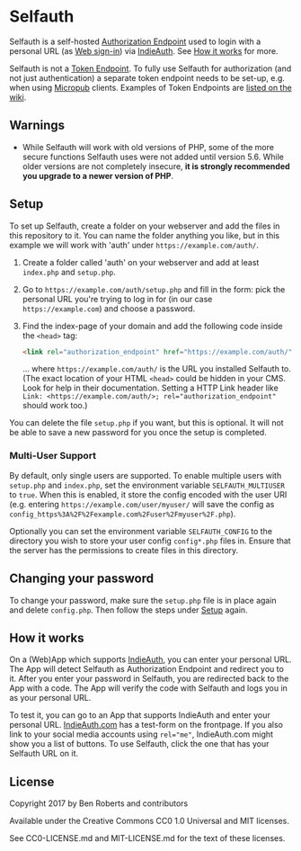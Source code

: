 # Selfauth

Selfauth is a self-hosted [Authorization Endpoint](https://indieweb.org/authorization-endpoint) used to login with a personal URL (as [Web sign-in](http://indieweb.org/Web_sign-in)) via [IndieAuth](https://indieweb.org/IndieAuth). See [How it works](#how-it-works) for more.

Selfauth is not a [Token Endpoint](https://indieweb.org/token-endpoint). To fully use Selfauth for authorization (and not just authentication) a separate token endpoint needs to be set-up, e.g. when using [Micropub](https://micropub.net/) clients. Examples of Token Endpoints are [listed on the wiki](https://indieweb.org/token_endpoint#IndieWeb_Examples).


## Warnings

- While Selfauth will work with old versions of PHP, some of the more secure functions Selfauth uses were not added until version 5.6. While older versions are not completely insecure, **it is strongly recommended you upgrade to a newer version of PHP**.


## Setup

To set up Selfauth, create a folder on your webserver and add the files in this repository to it. You can name the folder anything you like, but in this example we will work with 'auth' under `https://example.com/auth/`.

1. Create a folder called 'auth' on your webserver and add at least `index.php` and `setup.php`.

2. Go to `https://example.com/auth/setup.php` and fill in the form: pick the personal URL you're trying to log in for (in our case `https://example.com`) and choose a password.

3. Find the index-page of your domain and add the following code inside the `<head>` tag:
    ```html
    <link rel="authorization_endpoint" href="https://example.com/auth/" />
    ```
    ... where `https://example.com/auth/` is the URL you installed Selfauth to.
    (The exact location of your HTML `<head>` could be hidden in your CMS. Look for help in their documentation. Setting a HTTP Link header like `Link: <https://example.com/auth/>; rel="authorization_endpoint"` should work too.)

You can delete the file `setup.php` if you want, but this is optional. It will not be able to save a new password for you once the setup is completed.


### Multi-User Support
By default, only single users are supported. To enable multiple users with `setup.php` and `index.php`, set the environment variable `SELFAUTH_MULTIUSER` to `true`. When this is enabled, it store the config encoded with the user URI (e.g. entering `https://example.com/user/myuser/` will save the config as `config_https%3A%2F%2Fexample.com%2Fuser%2Fmyuser%2F.php`).

Optionally you can set the environment variable `SELFAUTH_CONFIG` to the directory you wish to store your user config `config*.php` files in. Ensure that the server has the permissions to create files in this directory.


## Changing your password

To change your password, make sure the `setup.php` file is in place again and delete `config.php`. Then follow the steps under [Setup](#setup) again.


## How it works

On a (Web)App which supports [IndieAuth](https://indieweb.org/IndieAuth), you can enter your personal URL. The App will detect Selfauth as Authorization Endpoint and redirect you to it. After you enter your password in Selfauth, you are redirected back to the App with a code. The App will verify the code with Selfauth and logs you in as your personal URL.

To test it, you can go to an App that supports IndieAuth and enter your personal URL. [IndieAuth.com](https://indieauth.com/) has a test-form on the frontpage. If you also link to your social media accounts using `rel="me"`, IndieAuth.com might show you a list of buttons.  To use Selfauth, click the one that has your Selfauth URL on it.


## License

Copyright 2017 by Ben Roberts and contributors

Available under the Creative Commons CC0 1.0 Universal and MIT licenses.

See CC0-LICENSE.md and MIT-LICENSE.md for the text of these licenses.

